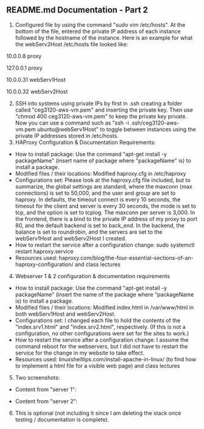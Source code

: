 README.md Documentation - Part 2
---
1. Configured file by using the command "sudo vim /etc/hosts". At the bottom of the file, entered the private IP address of each instance followed by the hostname of the instance. Here is an example for what the webServ2Host /etc/hosts file looked like:

10.0.0.8 proxy

127.0.0.1 proxy

10.0.0.31 webServ1Host

10.0.0.32 webServ2Host

2. SSH into systems using private IPs by first in .ssh creating a folder called "ceg3120-aws-vm.pem" and inserting the private key. Then use "chmod 400 ceg3120-aws-vm.pem" to keep the private key private. Now you can use a command such as "ssh -i .ssh/ceg3120-aws-vm.pem ubuntu@webServ1Host" to toggle between instances using the private IP addresses stored in /etc/hosts.
3. HAProxy Configuration & Documentation Requirements:
 - How to install package: Use the command "apt-get install -y packageName" (insert name of package where "packageName" is) to install a package.
 - Modified files / their locations: Modified haproxy.cfg in /etc/haproxy
 - Configurations set: Please look at the haproxy.cfg file included, but to summarize, the global settings are standard, where the maxconn (max connections) is set to 50,000, and the user and group are set to haproxy. In defaults, the timeout connect is every 10 seconds, the timeout for the client and server is every 30 seconds, the mode is set to tcp, and the option is set to tcplog. The maxconn per server is 3,000. In the frontend, there is a bind to the private IP address of my proxy to port 80, and the default backend is set to back_end. In the backend, the balance is set to roundrobin, and the servers are set to the webServ1Host and webServ2Host I created.
 - How to restart the service after a configuration change: sudo systemctl restart haproxy.service
 - Resources used: haproxy.com/blog/the-four-essential-sections-of-an-haproxy-configuration/ and class lectures
4. Webserver 1 & 2 configuration & documentation requirements
 - How to install package: Use the command "apt-get install -y packageName" (insert the name of the package where "packageName is) to install a package.
 - Modified files / their locations: Modified index.html in /var/www/html in both webServ1Host and webServ2Host.
 - Configurations set: I changed each file to hold the contents of the "index.srv1.html" and "index.srv2.html", respectively. (If this is not a configuration, no other configurations were set for the sites to work.)
 - How to restart the service after a configuration change: I assume the command reboot for the webservers, but I did not have to restart the service for the change in my website to take effect.
 - Resources used: linuxshelltips.com/install-apache-in-linux/ (to find how to implement a html file for a visible web page) and class lectures
5. Two screenshots:
 - Content from "server 1":

 - Content from "server 2":

6. This is optional (not including it since I am deleting the stack once testing / documentation is complete).
